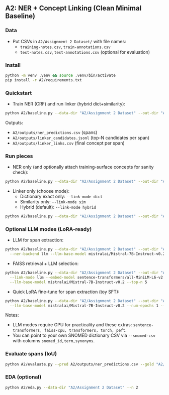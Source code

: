 ## A2: NER + Concept Linking (Clean Minimal Baseline)

### Data
- Put CSVs in `A2/Assignment 2 Dataset/` with file names:
  - `training-notes.csv`, `train-annotations.csv`
  - `test-notes.csv`, `test-annotations.csv` (optional for evaluation)

### Install
```bash
python -m venv .venv && source .venv/bin/activate
pip install -r A2/requirements.txt
```

### Quickstart
- Train NER (CRF) and run linker (hybrid dict+similarity):
```bash
python A2/baseline.py --data-dir "A2/Assignment 2 Dataset" --out-dir "A2/outputs" all
```

Outputs:
- `A2/outputs/ner_predictions.csv` (spans)
- `A2/outputs/linker_candidates.jsonl` (top-N candidates per span)
- `A2/outputs/linker_links.csv` (final concept per span)

### Run pieces
- NER only (and optionally attach training-surface concepts for sanity check):
```bash
python A2/baseline.py --data-dir "A2/Assignment 2 Dataset" --out-dir "A2/outputs" ner --attach-concept
```

- Linker only (choose mode):
  - Dictionary exact only: `--link-mode dict`
  - Similarity only: `--link-mode sim`
  - Hybrid (default): `--link-mode hybrid`
```bash
python A2/baseline.py --data-dir "A2/Assignment 2 Dataset" --out-dir "A2/outputs" link --link-mode hybrid --top-n 5
```

### Optional LLM modes (LoRA-ready)
- LLM for span extraction:
```bash
python A2/baseline.py --data-dir "A2/Assignment 2 Dataset" --out-dir "A2/outputs" ner \
  --ner-backend llm --llm-base-model mistralai/Mistral-7B-Instruct-v0.2
```

- FAISS retrieval + LLM selection:
```bash
python A2/baseline.py --data-dir "A2/Assignment 2 Dataset" --out-dir "A2/outputs" link \
  --link-mode llm --embed-model sentence-transformers/all-MiniLM-L6-v2 \
  --llm-base-model mistralai/Mistral-7B-Instruct-v0.2 --top-n 5
```

- Quick LoRA fine-tune for span extraction (toy SFT):
```bash
python A2/baseline.py --data-dir "A2/Assignment 2 Dataset" --out-dir "A2/outputs" llm-train \
  --llm-base-model mistralai/Mistral-7B-Instruct-v0.2 --num-epochs 1 --batch-size 1 --max-examples 200
```

Notes:
- LLM modes require GPU for practicality and these extras: `sentence-transformers, faiss-cpu, transformers, torch, peft`.
- You can point to your own SNOMED dictionary CSV via `--snomed-csv` with columns `snomed_id,term,synonyms`.

### Evaluate spans (IoU)
```bash
python A2/evaluate.py --pred A2/outputs/ner_predictions.csv --gold "A2/Assignment 2 Dataset/test-annotations.csv"
```

### EDA (optional)
```bash
python A2/eda.py --data-dir "A2/Assignment 2 Dataset" --n 2
```
